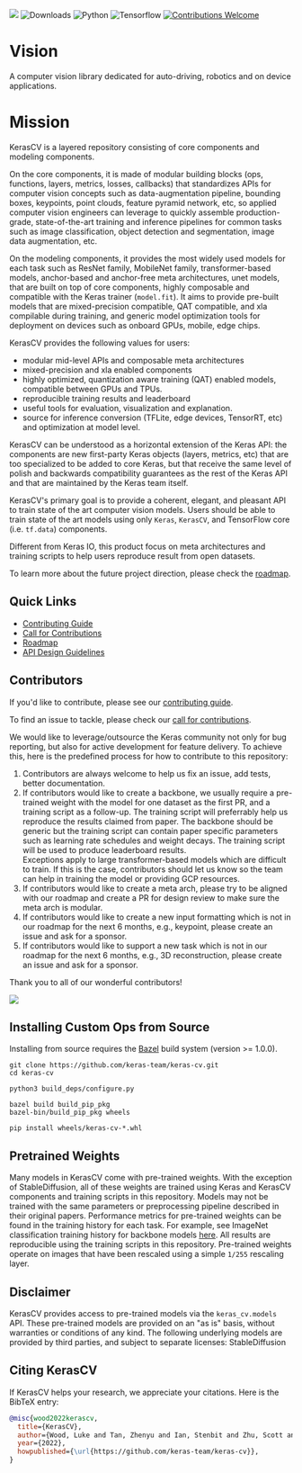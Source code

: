 [![](https://github.com/keras-team/keras-cv/workflows/Tests/badge.svg?branch=master)](https://github.com/keras-team/keras-cv/actions?query=workflow%3ATests+branch%3Amaster)
![Downloads](https://img.shields.io/pypi/dm/keras-cv.svg)
![Python](https://img.shields.io/badge/python-v3.7.0+-success.svg)
![Tensorflow](https://img.shields.io/badge/tensorflow-v2.9.0+-success.svg)
[![Contributions Welcome](https://img.shields.io/badge/contributions-welcome-brightgreen.svg?style=flat)](https://github.com/keras-team/keras-cv/issues)

# Vision
A computer vision library dedicated for auto-driving, robotics and on device applications.

# Mission

KerasCV is a layered repository consisting of core components and modeling components.

On the core components, it is made of modular building blocks (ops, functions, layers, metrics, losses, callbacks) that standardizes APIs for computer vision concepts such as data-augmentation pipeline, bounding boxes, keypoints, point clouds, feature pyramid network, etc, so applied computer vision engineers can leverage to quickly assemble production-grade, state-of-the-art
training and inference pipelines for common tasks such as image classification, object detection and segmentation, image data augmentation, etc.

On the modeling components, it provides the most widely used models for each task such as ResNet family, MobileNet family, transformer-based models, anchor-based and anchor-free meta architectures, unet models, that are built on top of core components, highly composable and compatible with the Keras trainer (`model.fit`). It aims to provide pre-built models that are mixed-precision compatible, QAT compatible, and xla compilable during training, and generic model optimization tools for deployment on devices such as onboard GPUs, mobile, edge chips.

KerasCV provides the following values for users:
- modular mid-level APIs and composable meta architectures
- mixed-precision and xla enabled components
- highly optimized, quantization aware training (QAT) enabled models, compatible between GPUs and TPUs.
- reproducible training results and leaderboard
- useful tools for evaluation, visualization and explanation.
- source for inference conversion (TFLite, edge devices, TensorRT, etc) and optimization at model level.

KerasCV can be understood as a horizontal extension of the Keras API: the components are new first-party
Keras objects (layers, metrics, etc) that are too specialized to be added to core Keras, but that receive
the same level of polish and backwards compatibility guarantees as the rest of the Keras API and that
are maintained by the Keras team itself.

KerasCV's primary goal is to provide a coherent, elegant, and pleasant API to train state of the art computer vision models.
Users should be able to train state of the art models using only `Keras`, `KerasCV`, and TensorFlow core (i.e. `tf.data`) components.

Different from Keras IO, this product focus on meta architectures and training scripts to help users reproduce result from open datasets.

To learn more about the future project direction, please check the [roadmap](.github/ROADMAP.md).

## Quick Links
- [Contributing Guide](.github/CONTRIBUTING.md)
- [Call for Contributions](https://github.com/keras-team/keras-cv/issues?q=is%3Aopen+is%3Aissue+label%3Acontribution-welcome)
- [Roadmap](.github/ROADMAP.md)
- [API Design Guidelines](.github/API_DESIGN.md)

## Contributors
If you'd like to contribute, please see our [contributing guide](.github/CONTRIBUTING.md).

To find an issue to tackle, please check our [call for contributions](.github/CALL_FOR_CONTRIBUTIONS.md).

We would like to leverage/outsource the Keras community not only for bug reporting,
but also for active development for feature delivery. To achieve this, here is the predefined
process for how to contribute to this repository:

1) Contributors are always welcome to help us fix an issue, add tests, better documentation.  
2) If contributors would like to create a backbone, we usually require a pre-trained weight
with the model for one dataset as the first PR, and a training script as a follow-up. The training script will preferrably help us reproduce the results claimed from paper. The backbone should be generic but the training script can contain paper specific parameters such as learning rate schedules and weight decays. The training script will be used to produce leaderboard results.  
Exceptions apply to large transformer-based models which are difficult to train. If this is the case,
contributors should let us know so the team can help in training the model or providing GCP resources.
3) If contributors would like to create a meta arch, please try to be aligned with our roadmap and create a PR for design review to make sure the meta arch is modular.
4) If contributors would like to create a new input formatting which is not in our roadmap for the next 6 months, e.g., keypoint, please create an issue and ask for a sponsor.
5) If contributors would like to support a new task which is not in our roadmap for the next 6 months, e.g., 3D reconstruction, please create an issue and ask for a sponsor.

Thank you to all of our wonderful contributors!

<a href="https://github.com/keras-team/keras-cv/graphs/contributors">
  <img src="https://contrib.rocks/image?repo=keras-team/keras-cv" />
</a>


## Installing Custom Ops from Source
Installing from source requires the [Bazel](https://bazel.build/) build system
(version >= 1.0.0).

```
git clone https://github.com/keras-team/keras-cv.git
cd keras-cv

python3 build_deps/configure.py

bazel build build_pip_pkg
bazel-bin/build_pip_pkg wheels

pip install wheels/keras-cv-*.whl
```

## Pretrained Weights
Many models in KerasCV come with pre-trained weights. With the exception of StableDiffusion,
all of these weights are trained using Keras and KerasCV components and training scripts in this
repository. Models may not be trained with the same parameters or preprocessing pipeline
described in their original papers. Performance metrics for pre-trained weights can be found
in the training history for each task. For example, see ImageNet classification training
history for backbone models [here](examples/training/classification/imagenet/training_history.json).
All results are reproducible using the training scripts in this repository. Pre-trained weights
operate on images that have been rescaled using a simple `1/255` rescaling layer.

## Disclaimer

KerasCV provides access to pre-trained models via the `keras_cv.models` API.
These pre-trained models are provided on an "as is" basis, without warranties
or conditions of any kind.
The following underlying models are provided by third parties, and subject to separate licenses:
StableDiffusion

## Citing KerasCV

If KerasCV helps your research, we appreciate your citations.
Here is the BibTeX entry:

```bibtex
@misc{wood2022kerascv,
  title={KerasCV},
  author={Wood, Luke and Tan, Zhenyu and Ian, Stenbit and Zhu, Scott and Chollet, Fran\c{c}ois and others},
  year={2022},
  howpublished={\url{https://github.com/keras-team/keras-cv}},
}
```
